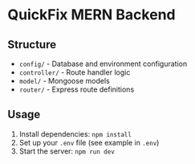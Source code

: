 # QuickFix MERN Backend

## Structure
- `config/` - Database and environment configuration
- `controller/` - Route handler logic
- `model/` - Mongoose models
- `router/` - Express route definitions

## Usage
1. Install dependencies: `npm install`
2. Set up your `.env` file (see example in `.env`)
3. Start the server: `npm run dev`
